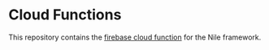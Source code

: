 # Cloud Functions

This repository contains the [firebase cloud function](https://firebase.google.com/docs/functions/) for the Nile framework.
